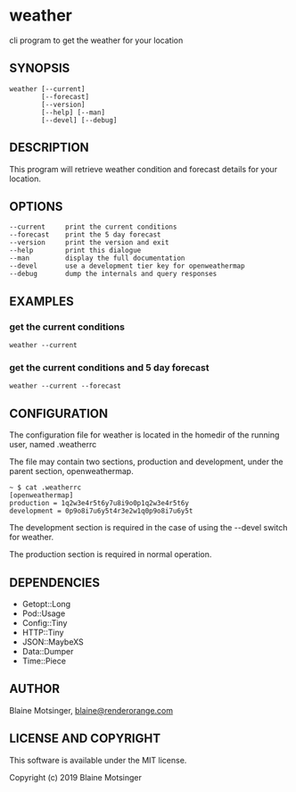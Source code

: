 # weather

cli program to get the weather for your location

## SYNOPSIS

```
weather [--current]
        [--forecast]
        [--version]
        [--help] [--man]
        [--devel] [--debug]
```

## DESCRIPTION

This program will retrieve weather condition and forecast details for your location.

## OPTIONS

```
--current     print the current conditions
--forecast    print the 5 day forecast
--version     print the version and exit
--help        print this dialogue
--man         display the full documentation
--devel       use a development tier key for openweathermap
--debug       dump the internals and query responses
```

## EXAMPLES

### get the current conditions

```
weather --current
```

### get the current conditions and 5 day forecast

```
weather --current --forecast
```

## CONFIGURATION

The configuration file for weather is located in the homedir of the running user, named .weatherrc

The file may contain two sections, production and development, under the parent section, openweathermap.

```
~ $ cat .weatherrc
[openweathermap]
production = 1q2w3e4r5t6y7u8i9o0p1q2w3e4r5t6y
development = 0p9o8i7u6y5t4r3e2w1q0p9o8i7u6y5t
```

The development section is required in the case of using the --devel switch for weather.

The production section is required in normal operation.

## DEPENDENCIES

- Getopt::Long
- Pod::Usage
- Config::Tiny
- HTTP::Tiny
- JSON::MaybeXS
- Data::Dumper
- Time::Piece

## AUTHOR

Blaine Motsinger, <blaine@renderorange.com>

## LICENSE AND COPYRIGHT

This software is available under the MIT license.

Copyright (c) 2019 Blaine Motsinger
